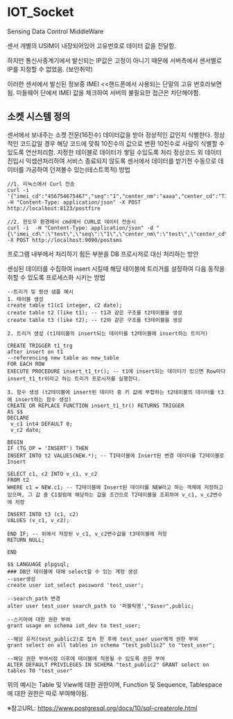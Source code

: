# IOT_Socket
Sensing Data Control MiddleWare


센서 개별의 USIM이 내장되어있어 고유번호로 데이터 값을 전달함.

하지만 통신사중계기에서 발신되는 IP값은 고정이 아니기 때문에 서버측에서 센서별로 IP를 지정할 수 없었음. (보안취약)

이러한 센서에서 발신된 정보중 IMEI <<핸드폰에서 사용되는 단말의 고유 번호라보면됨.
미들웨어 단에서 IMEI 값을 체크하여 서버의 불필요한 접근은 차단해야함.


## 소켓 시스템 정의
센서에서 보내주는 소켓 전문(16진수) 데이터값을 받아 정상적인 값인지 식별한다.
정상적인 코드값일 경우 해당 코드에 맞춰 10진수의 값으로 변환
10진수로 사람이 식별할 수 있도록 연산처리함.
지정한 테이블로 데이터가 쌓일 수있도록 처리
정상코드 외 데이터 진입시 익셉션처리하여 서비스 종료되지 않도록
센서에서 데이터를 받기전 수동으로 데이터를 가공하여 던져볼수 있는(테스트목적) 방법



```
//1. 리눅스에서 Curl 전송 
curl -i  '{"imei_cd":"456754675467","seq":"1","center_nm":"aaaa","center_cd":"T1","name":"bbb","phone":"12312312"}' -H "Content-Type: application/json" -X POST http://localhost:8123/postfire

//2. 윈도우 환경에서 cmd에서 CURL로 데이터 전송시 
curl -i  -H "Content-Type: application/json" -d "{\"imei_cd\":\"test\",\"seq\":\"1\",\"center_nm\":\"test\",\"center_cd\":\"S2\",\"name\":\"test\",\"phone\":\"435643564356\"}" -X POST http://localhost:9090/postsms
```
프로그램 내부에서 처리하기 힘든 부분을 DB 프로시저로 대신 처리하는 방안

센싱된 데이터를 수집하여 insert 시킬때 해당 테이블에 트리거를 설정하여 다음 동작을 취할 수 있도록 프로세스화 시키는 방법

```
--트리거 및 펑션 샘플 예시
1. 테이블 생성
create table t1(c1 integer, c2 date);
create table t2 (like t1); -- t1과 같은 구조를 t2테이블을 생성
create table t3 (like t2); -- t2와 같은 구조를 t3테이블을 생성

2. 트리거 생성 (t1테이블의 insert되는 데이터를 t2테이블에 insert하는 트리거)

CREATE TRIGGER t1_trg
after insert on t1
--referencing new table as new_table
FOR EACH ROW
EXECUTE PROCEDURE insert_t1_tr(); -- t1에 insert되는 데이터가 있으면 Row마다 insert_t1_tr이라고 하는 트리거 프로시저를 실행한다.

3. 함수 생성 (t2테이블에 insert된 데이터 중 키 값에 부합하는 t2테이블의 데이터를 t3에 insert하는 함수 생성)
CREATE OR REPLACE FUNCTION insert_t1_tr() RETURNS TRIGGER 
AS $$
DECLARE
 v_c1 int4 DEFAULT 0;
 v_c2 date;

BEGIN
IF (TG_OP = 'INSERT') THEN
INSERT INTO t2 VALUES(NEW.*); -- T1테이블에 Insert된 변경 데이터를 T2테이블로 Insert

SELECT c1, c2 INTO v_c1, v_c2
FROM t2
WHERE c1 = NEW.c1; -- T2테이블에 Insert된 데이터를 NEW라고 하는 객체에 저장하고 있으며, 그 값 중 C1컬럼에 해당하는 값을 조건으로 T2테이블을 조회하여 v_c1, v_c2변수에 저장

INSERT INTO t3 (c1, c2)
VALUES (v_c1, v_c2);

END IF; -- 위에서 저장된 v_c1, v_c2변수값을 t3테이블에 저장
RETURN NULL;

END

$$ LANGUAGE plpgsql;
### DB안 테이블에 대해 select할 수 있는 계정 생성
--user생성
create user iot_select password 'test_user';

--search_path 변경
alter user test_user search_path to '퍼블릭명',"$user",public;

--스키마에 대한 권한 부여
grant usage on schema iot_dev to test_user;

--해당 유저(test_public2)로 접속 한 후에 test_user user에게 권한 부여
grant select on all tables in schema "test_public2" to "test_user";

--해당 권한 부여시점 이후에 테이블에 적용될 수 있도록 권한 부여
ALTER DEFAULT PRIVILEGES IN SCHEMA "test_public2" GRANT select on tables TO "test_user"
```

위의 예시는 Table 및 View에 대한 권한이며, 
Function 및 Sequence, Tablespace에 대한 권한은 따로 부여해야됨.

※참고URL:  https://www.postgresql.org/docs/10/sql-createrole.html



